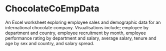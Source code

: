 # ChocolateCoEmpData

An Excel worksheet exploring employee sales and demographic data for an international chocolate company.  Visualisations include; employee by department and country, employee recruitment by month, employee performance rating by department and salary, average salary, tenure and age by sex and country, and salary spread.
